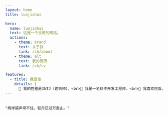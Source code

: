 ```yaml
---
layout: home
title: luojiahai

hero:
  name: luojiahai
  text: 这是一个没用的网站。
  actions:
    - theme: brand
      text: 关于我
      link: /zh/about
    - theme: alt
      text: 我的简历
      link: /zh/cv

features:
  - title: 我是谁
    details: |
      🤗 我的性格是INTJ（建筑师）。<br>🔭 我是一名软件开发工程师。<br>🌱 我喜欢吃饭、做饭、逛超市。<br>📫 如果联系我：luo[at]jiahai.co
---
```


##

```ts:line-numbers
"两岸猿声啼不住，轻舟已过万重山。"
```
